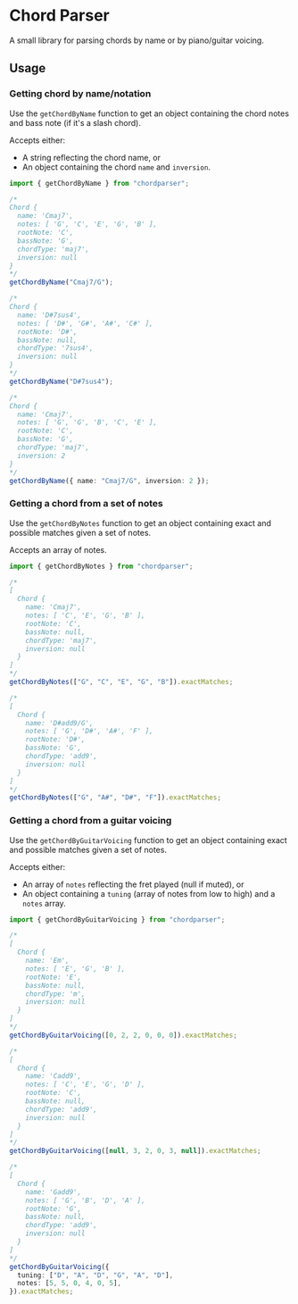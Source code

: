 # Chord Parser

A small library for parsing chords by name or by piano/guitar voicing.

## Usage

### Getting chord by name/notation

Use the `getChordByName` function to get an object containing the chord notes
and bass note (if it's a slash chord).

Accepts either:

- A string reflecting the chord name, or
- An object containing the chord `name` and `inversion`.

```typescript
import { getChordByName } from "chordparser";

/*
Chord {
  name: 'Cmaj7',
  notes: [ 'G', 'C', 'E', 'G', 'B' ],
  rootNote: 'C',
  bassNote: 'G',
  chordType: 'maj7',
  inversion: null
}
*/
getChordByName("Cmaj7/G");

/*
Chord {
  name: 'D#7sus4',
  notes: [ 'D#', 'G#', 'A#', 'C#' ],
  rootNote: 'D#',
  bassNote: null,
  chordType: '7sus4',
  inversion: null
}
*/
getChordByName("D#7sus4");

/*
Chord {
  name: 'Cmaj7',
  notes: [ 'G', 'G', 'B', 'C', 'E' ],
  rootNote: 'C',
  bassNote: 'G',
  chordType: 'maj7',
  inversion: 2
}
*/
getChordByName({ name: "Cmaj7/G", inversion: 2 });
```

### Getting a chord from a set of notes

Use the `getChordByNotes` function to get an object containing exact and
possible matches given a set of notes.

Accepts an array of notes.

```typescript
import { getChordByNotes } from "chordparser";

/*
[
  Chord {
    name: 'Cmaj7',
    notes: [ 'C', 'E', 'G', 'B' ],
    rootNote: 'C',
    bassNote: null,
    chordType: 'maj7',
    inversion: null
  }
]
*/
getChordByNotes(["G", "C", "E", "G", "B"]).exactMatches;

/*
[
  Chord {
    name: 'D#add9/G',
    notes: [ 'G', 'D#', 'A#', 'F' ],
    rootNote: 'D#',
    bassNote: 'G',
    chordType: 'add9',
    inversion: null
  }
]
*/
getChordByNotes(["G", "A#", "D#", "F"]).exactMatches;
```

### Getting a chord from a guitar voicing

Use the `getChordByGuitarVoicing` function to get an object containing exact and
possible matches given a set of notes.

Accepts either:

- An array of `notes` reflecting the fret played (null if muted), or
- An object containing a `tuning` (array of notes from low to high) and a
  `notes` array.

```typescript
import { getChordByGuitarVoicing } from "chordparser";

/*
[
  Chord {
    name: 'Em',
    notes: [ 'E', 'G', 'B' ],
    rootNote: 'E',
    bassNote: null,
    chordType: 'm',
    inversion: null
  }
]
*/
getChordByGuitarVoicing([0, 2, 2, 0, 0, 0]).exactMatches;

/*
[
  Chord {
    name: 'Cadd9',
    notes: [ 'C', 'E', 'G', 'D' ],
    rootNote: 'C',
    bassNote: null,
    chordType: 'add9',
    inversion: null
  }
]
*/
getChordByGuitarVoicing([null, 3, 2, 0, 3, null]).exactMatches;

/*
[
  Chord {
    name: 'Gadd9',
    notes: [ 'G', 'B', 'D', 'A' ],
    rootNote: 'G',
    bassNote: null,
    chordType: 'add9',
    inversion: null
  }
]
*/
getChordByGuitarVoicing({
  tuning: ["D", "A", "D", "G", "A", "D"],
  notes: [5, 5, 0, 4, 0, 5],
}).exactMatches;
```
